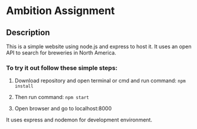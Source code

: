 # Ambition Assignment

## Description

This is a simple website using node.js and express to host it. It uses an open API to search for breweries in North America.


### To try it out follow these simple steps:

1. Download repository and open terminal or cmd and run command: `npm install`

2. Then run command: `npm start`

3. Open browser and go to localhost:8000

It uses express and nodemon for development environment.